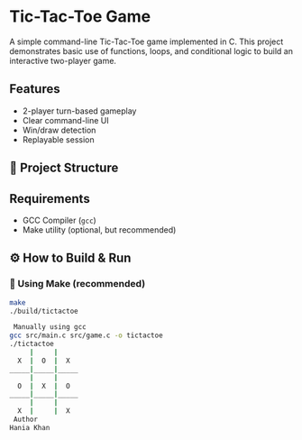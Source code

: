 # Tic-Tac-Toe Game
A simple command-line Tic-Tac-Toe game implemented in C. This project demonstrates basic use of functions, loops, and conditional logic to build an interactive two-player game.
## Features
- 2-player turn-based gameplay
- Clear command-line UI
- Win/draw detection
- Replayable session
## 📁 Project Structure
##  Requirements
- GCC Compiler (`gcc`)
- Make utility (optional, but recommended)
## ⚙️ How to Build & Run
### 🔧 Using Make (recommended)
```bash
make
./build/tictactoe

 Manually using gcc
gcc src/main.c src/game.c -o tictactoe
./tictactoe
     |     |
  X  |  O  |  X
_____|_____|_____
     |     |
  O  |  X  |  O
_____|_____|_____
     |     |
  X  |     |  X
 Author
Hania Khan

